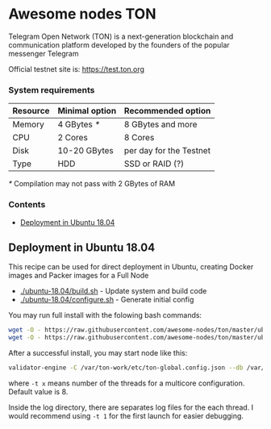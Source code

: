 # Awesome nodes TON

Telegram Open Network (TON) is a next-generation blockchain and communication platform developed by the founders of the popular messenger Telegram

Official testnet site is: https://test.ton.org
### System requirements

| Resource | Minimal option | Recommended option     |
|----------|----------------|------------------------|
| Memory   | 4 GBytes _*_   | 8 GBytes and more      |
| CPU      | 2 Cores        | 8 Cores                |
| Disk     | 10-20 GBytes   | per day for the Testnet|
| Type     | HDD            | SSD or RAID  (?)       |

_*_ Compilation may not pass with 2 GBytes of RAM

### Contents
- [Deployment in Ubuntu 18.04](#ubuntu-18.04)

## Deployment in Ubuntu 18.04
This recipe can be used for direct deployment in Ubuntu, creating Docker images and Packer images for a Full Node

* [./ubuntu-18.04/build.sh](ubuntu-18.04/build.sh) - Update system and build code
* [./ubuntu-18.04/configure.sh](ubuntu-18.04/configure.sh) - Generate initial config

You may run full install with the folowing bash commands:
```bash
wget -O - https://raw.githubusercontent.com/awesome-nodes/ton/master/ubuntu-18.04/build.sh | bash
wget -O - https://raw.githubusercontent.com/awesome-nodes/ton/master/ubuntu-18.04/configure.sh | bash
```
After a successful install, you may start node like this:
```bash
validator-engine -C /var/ton-work/etc/ton-global.config.json --db /var/ton-work/db/ -l /var/ton-work/log/log -t 2
```
where `-t x` means number of the threads for a multicore configuration. Default value is 8.

Inside the log directory, there are separates log files for the each thread. I would recommend using `-t 1` for the first launch for easier debugging.
